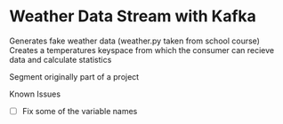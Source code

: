 # Weather Data Stream with Kafka

Generates fake weather data (weather.py taken from school course)
Creates a temperatures keyspace from which the consumer can recieve data and calculate statistics

Segment originally part of a project

Known Issues

- [ ] Fix some of the variable names
